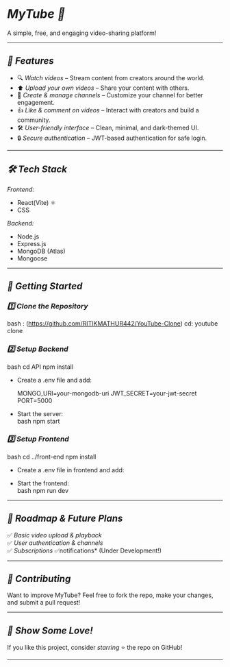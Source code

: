 # *MyTube 🎥*  
A simple, free, and engaging video-sharing platform!    

---

## *📌 Features*  
- 🔍 *Watch videos* – Stream content from creators around the world.  
- ⬆️ *Upload your own videos* – Share your content with others.  
- 🎨 *Create & manage channels* – Customize your channel for better engagement.  
- 👍 *Like & comment on videos* – Interact with creators and build a community.  
- 🛠️ *User-friendly interface* – Clean, minimal, and dark-themed UI.  
- 🔒 *Secure authentication* – JWT-based authentication for safe login.  

---

## *🛠️ Tech Stack*  
*Frontend:*  
- React(Vite) ⚛️  
-  CSS  

*Backend:*  
- Node.js  
- Express.js  
- MongoDB (Atlas)  
- Mongoose   

---

## *🚀 Getting Started*  

### *1️⃣ Clone the Repository*  
bash : (https://github.com/RITIKMATHUR442/YouTube-Clone)
cd: youtube clone


### *2️⃣ Setup Backend*  
bash
cd API
npm install

- Create a .env file and add:  
  
  MONGO_URI=your-mongodb-uri
  JWT_SECRET=your-jwt-secret
  PORT=5000
  
- Start the server:  
  bash
  npm start
  

### *3️⃣ Setup Frontend*  
bash
cd ../front-end
npm install

- Create a .env file in frontend and add:  
  
  
- Start the frontend:  
  bash
  npm run dev
  

---

## *📢 Roadmap & Future Plans*  
✅ *Basic video upload & playback*  
✅ *User authentication & channels*  
✅ *Subscriptions*
✅notifications* (Under Development!)    

---

## *🙌 Contributing*  
Want to improve MyTube? Feel free to fork the repo, make your changes, and submit a pull request!  

---

## *🌟 Show Some Love!*  
If you like this project, consider *starring* ⭐ the repo on GitHub!  

---
